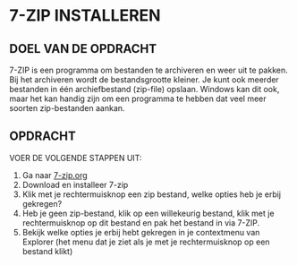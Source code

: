 # 7-ZIP INSTALLEREN

## DOEL VAN DE OPDRACHT

7-ZIP is een programma om bestanden te archiveren en weer uit te pakken. Bij het archiveren wordt de bestandsgrootte kleiner. Je kunt ook meerder bestanden in één archiefbestand (zip-file) opslaan. Windows kan dit ook,  maar het kan handig zijn om een programma te hebben dat veel meer soorten zip-bestanden aankan.

## OPDRACHT

VOER DE VOLGENDE STAPPEN UIT:

1. Ga naar [7-zip.org](https://www.7-zip.org/)
2. Download en installeer 7-zip
3. Klik met je rechtermuisknop een zip bestand, welke opties heb je erbij gekregen?
4. Heb je geen zip-bestand, klik op een willekeurig bestand, klik met je rechtermuisknop op dit bestand en pak het bestand in via 7-ZIP.
5. Bekijk welke opties je erbij hebt gekregen in je contextmenu van Explorer (het menu dat je ziet als je met je rechtermuisknop op een bestand klikt)


<!--- ------------ DIT COMMENTAAR LATEN STAAN AUB ------------
------------------ ------------------------------ ------------
------------------ eagle ref:75650006
------------------ ------------------------------ ------------
------------------ DIT COMMENTAAR LATEN STAAN AUB -------- -->